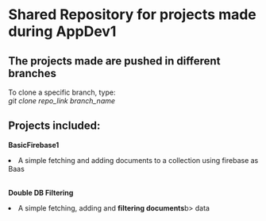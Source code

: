 # Shared Repository for projects made during AppDev1

## The projects made are pushed in different branches

To clone a specific branch, type: <br>
*git clone repo_link branch_name* <br>

## Projects included:
**BasicFirebase1** <br>
<li> A simple fetching and adding documents to a collection using firebase as Baas </li><br>

**Double DB Filtering** <br>
<li> A simple fetching, adding and <b>filtering documents</b>b> data</li><br>


	



